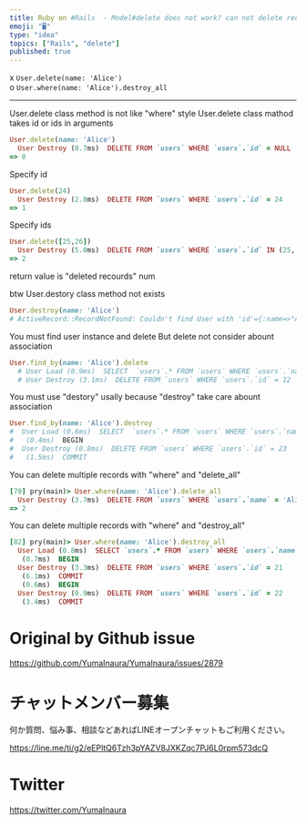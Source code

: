 ```yaml
---
title: Ruby on #Rails  - Model#delete does not work? can not delete records? 
emoji: "🖥"
type: "idea"
topics: ["Rails", "delete"]
published: true
---
```


x `User.delete(name: 'Alice')`  
o `User.where(name: 'Alice').destroy_all`


---

User.delete class method is not like "where" style
User.delete class mathod takes id or ids in arguments

```rb
User.delete(name: 'Alice')
  User Destroy (0.7ms)  DELETE FROM `users` WHERE `users`.`id` = NULL
=> 0
```

Specify id

```rb
User.delete(24)
  User Destroy (2.8ms)  DELETE FROM `users` WHERE `users`.`id` = 24
=> 1
```

Specify ids

```rb
User.delete([25,26])
  User Destroy (5.0ms)  DELETE FROM `users` WHERE `users`.`id` IN (25, 26)
=> 2
```

return value is "deleted recourds" num

btw User.destory class method not exists

```rb
User.destroy(name: 'Alice')
# ActiveRecord::RecordNotFound: Couldn't find User with 'id'={:name=>"Alice"}
```

You must find user instance and delete
But delete not consider abount association

```rb
User.find_by(name: 'Alice').delete
  # User Load (0.9ms)  SELECT  `users`.* FROM `users` WHERE `users`.`name` = 'Alice' LIMIT 1
  # User Destroy (3.1ms)  DELETE FROM `users` WHERE `users`.`id` = 12
```

You must use "destory" usally because "destroy" take care abount association

```rb
User.find_by(name: 'Alice').destroy
#  User Load (0.6ms)  SELECT  `users`.* FROM `users` WHERE `users`.`name` = 'Alice' LIMIT 1
#   (0.4ms)  BEGIN
#  User Destroy (0.8ms)  DELETE FROM `users` WHERE `users`.`id` = 23
#   (1.5ms)  COMMIT
```

You can delete multiple records with "where" and "delete_all"

```rb
[79] pry(main)> User.where(name: 'Alice').delete_all
  User Destroy (3.7ms)  DELETE FROM `users` WHERE `users`.`name` = 'Alice'
=> 2
```

You can delete multiple records with "where" and "destroy_all"

```rb
[82] pry(main)> User.where(name: 'Alice').destroy_all
  User Load (0.8ms)  SELECT `users`.* FROM `users` WHERE `users`.`name` = 'Alice'
   (0.7ms)  BEGIN
  User Destroy (3.3ms)  DELETE FROM `users` WHERE `users`.`id` = 21
   (6.1ms)  COMMIT
   (0.6ms)  BEGIN
  User Destroy (0.9ms)  DELETE FROM `users` WHERE `users`.`id` = 22
   (3.4ms)  COMMIT

````


# Original by Github issue

https://github.com/YumaInaura/YumaInaura/issues/2879








<!-- Update From Qiita API -->

# チャットメンバー募集


何か質問、悩み事、相談などあればLINEオープンチャットもご利用ください。

https://line.me/ti/g2/eEPltQ6Tzh3pYAZV8JXKZqc7PJ6L0rpm573dcQ





# Twitter


https://twitter.com/YumaInaura


<!-- Update From Qiita API -->



